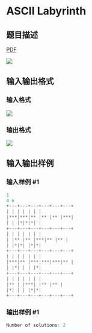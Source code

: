 # ASCII Labyrinth

## 题目描述

[problemUrl]: https://uva.onlinejudge.org/index.php?option=com_onlinejudge&Itemid=8&category=17&page=show_problem&problem=1523

[PDF](https://uva.onlinejudge.org/external/105/p10582.pdf)

![](https://cdn.luogu.com.cn/upload/vjudge_pic/UVA10582/40b08a672d25f0a9b3a90a09b2e66cb09ab6b8ae.png)

## 输入输出格式

### 输入格式

![](https://cdn.luogu.com.cn/upload/vjudge_pic/UVA10582/a912c43117e8598e48bff088697b97f55d6e9ae3.png)

### 输出格式

![](https://cdn.luogu.com.cn/upload/vjudge_pic/UVA10582/5ca95fd1505fc6f531d7d6e1bd2f6e64f8bb0288.png)

## 输入输出样例

### 输入样例 #1

```cpp
1
4 6
+---+---+---+---+---+---+
| | | | | | |
|***|***|** |** |** |***|
| | |*|*|*| |
+---+---+---+---+---+---+
| | | | | | |
| |** |** |***|** |** |
| |*|*| |*|*|
+---+---+---+---+---+---+
| | | | | | |
|***|** |***|***|***|** |
| |*| | | |*|
+---+---+---+---+---+---+
| | | | | | |
|** | |***| |** |** |
|*| | | |*|*|
+---+---+---+---+---+---+
```


### 输出样例 #1

```cpp
Number of solutions: 2
```


